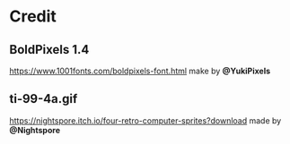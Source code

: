 # Credit

## BoldPixels 1.4
https://www.1001fonts.com/boldpixels-font.html
make by **@YukiPixels**

## ti-99-4a.gif
https://nightspore.itch.io/four-retro-computer-sprites?download
made by **@Nightspore**
